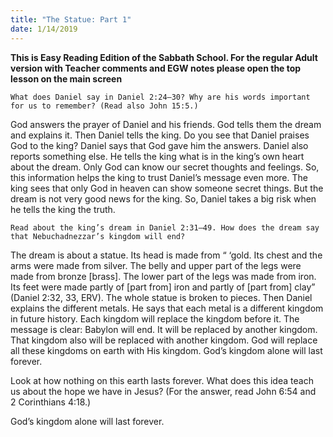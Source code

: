 ```yaml
---
title: "The Statue: Part 1"
date: 1/14/2019
---
```


 **This is Easy Reading Edition of the Sabbath School. For the regular Adult version with Teacher comments and EGW notes please open the top lesson on the main screen** 

`What does Daniel say in Daniel 2:24–30? Why are his words important for us to remember? (Read also John 15:5.)`

God answers the prayer of Daniel and his friends. God tells them the dream and explains it. Then Daniel tells the king. Do you see that Daniel praises God to the king? Daniel says that God gave him the answers. Daniel also reports something else. He tells the king what is in the king’s own heart about the dream. Only God can know our secret thoughts and feelings. So, this information helps the king to trust Daniel’s message even more. The king sees that only God in heaven can show someone secret things. But the dream is not very good news for the king. So, Daniel takes a big risk when he tells the king the truth.

`Read about the king’s dream in Daniel 2:31–49. How does the dream say that Nebuchadnezzar’s kingdom will end?`

The dream is about a statue. Its head is made from “ ‘gold. Its chest and the arms were made from silver. The belly and upper part of the legs were made from bronze [brass]. The lower part of the legs was made from iron. Its feet were made partly of [part from] iron and partly of [part from] clay” (Daniel 2:32, 33, ERV). The whole statue is broken to pieces. Then Daniel explains the different metals. He says that each metal is a different kingdom in future history. Each kingdom will replace the kingdom before it. The message is clear: Babylon will end. It will be replaced by another kingdom. That kingdom also will be replaced with another kingdom. God will replace all these kingdoms on earth with His kingdom. God’s kingdom alone will last forever.

Look at how nothing on this earth lasts forever. What does this idea teach us about the hope we have in Jesus? (For the answer, read John 6:54 and 2 Corinthians 4:18.)

God’s kingdom alone will last forever.
